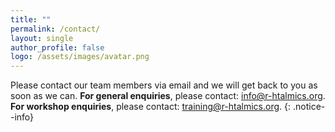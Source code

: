 ```yaml
---
title: ""
permalink: /contact/
layout: single
author_profile: false
logo: /assets/images/avatar.png
---
```

Please contact our team members via email and we will get back to you as soon as we can.
**For general enquiries**, please contact: <info@r-htalmics.org>.
**For workshop enquiries**, please contact: <training@r-htalmics.org>.
{: .notice--info}